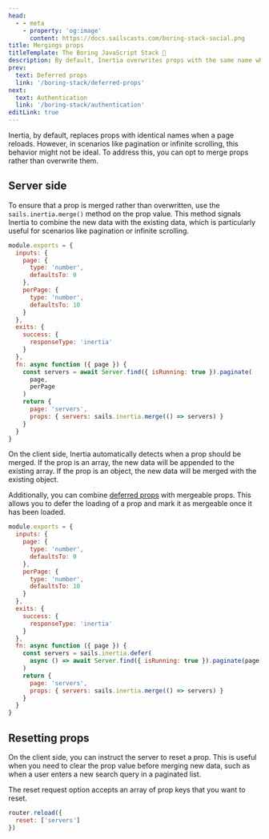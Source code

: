 ```yaml
---
head:
  - - meta
    - property: 'og:image'
      content: https://docs.sailscasts.com/boring-stack-social.png
title: Mergings props
titleTemplate: The Boring JavaScript Stack 🥱
description: By default, Inertia overwrites props with the same name when reloading a page. However, there are instances, such as pagination or infinite scrolling, where that is not the desired behavior. In these cases, you can merge props instead of overwriting them.
prev:
  text: Deferred props
  link: '/boring-stack/deferred-props'
next:
  text: Authentication
  link: '/boring-stack/authentication'
editLink: true
---
```


Inertia, by default, replaces props with identical names when a page reloads. However, in scenarios like pagination or infinite scrolling, this behavior might not be ideal. To address this, you can opt to merge props rather than overwrite them.

## Server side

To ensure that a prop is merged rather than overwritten, use the `sails.inertia.merge()` method on the prop value. This method signals Inertia to combine the new data with the existing data, which is particularly useful for scenarios like pagination or infinite scrolling.

```js
module.exports = {
  inputs: {
    page: {
      type: 'number',
      defaultsTo: 0
    },
    perPage: {
      type: 'number',
      defaultsTo: 10
    }
  },
  exits: {
    success: {
      responseType: 'inertia'
    }
  },
  fn: async function ({ page }) {
    const servers = await Server.find({ isRunning: true }).paginate(
      page,
      perPage
    )
    return {
      page: 'servers',
      props: { servers: sails.inertia.merge(() => servers) }
    }
  }
}
```

On the client side, Inertia automatically detects when a prop should be merged. If the prop is an array, the new data will be appended to the existing array. If the prop is an object, the new data will be merged with the existing object.

Additionally, you can combine [deferred props](/boring-stack/deferred-props) with mergeable props. This allows you to defer the loading of a prop and mark it as mergeable once it has been loaded.

```js
module.exports = {
  inputs: {
    page: {
      type: 'number',
      defaultsTo: 0
    },
    perPage: {
      type: 'number',
      defaultsTo: 10
    }
  },
  exits: {
    success: {
      responseType: 'inertia'
    }
  },
  fn: async function ({ page }) {
    const servers = sails.inertia.defer(
      async () => await Server.find({ isRunning: true }).paginate(page, perPage)
    )
    return {
      page: 'servers',
      props: { servers: sails.inertia.merge(() => servers) }
    }
  }
}
```

## Resetting props

On the client side, you can instruct the server to reset a prop. This is useful when you need to clear the prop value before merging new data, such as when a user enters a new search query in a paginated list.

The reset request option accepts an array of prop keys that you want to reset.

```js
router.reload({
  reset: ['servers']
})
```
